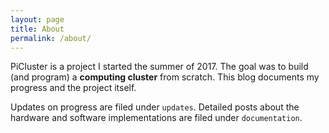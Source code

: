 ```yaml
---
layout: page
title: About
permalink: /about/
---
```


PiCluster is a project I started the summer of 2017. The goal was to build (and program) a **computing cluster** from scratch.
This blog documents my progress and the project itself.

Updates on progress are filed under `updates`. Detailed posts about the hardware and software implementations are filed
under `documentation`.